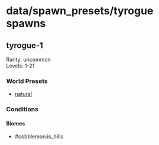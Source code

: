 # data/spawn_presets/tyrogue spawns  
  
## tyrogue-1  
Rarity: uncommon  
Levels: 1-21  
  
### World Presets  
* [natural](/data/world_presets/natural.md)  
  
### Conditions  
  
#### Biomes  
  * #cobblemon:is_hills
  
